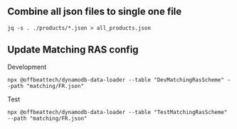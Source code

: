 ## Combine all json files to single one file

```
jq -s . ./products/*.json > all_products.json
```

## Update Matching RAS config

Development

```
npx @offbeattech/dynamodb-data-loader --table "DevMatchingRasScheme" --path "matching/FR.json"
```

Test

```
npx @offbeattech/dynamodb-data-loader --table "TestMatchingRasScheme" --path "matching/FR.json"
```

